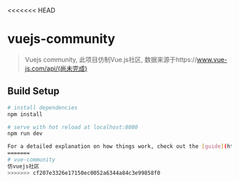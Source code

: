 <<<<<<< HEAD
# vuejs-community

> Vuejs community, 此项目仿制Vue.js社区, 数据来源于https://www.vue-js.com/api/(尚未完成)

## Build Setup

``` bash
# install dependencies
npm install

# serve with hot reload at localhost:8080
npm run dev

For a detailed explanation on how things work, check out the [guide](http://vuejs-templates.github.io/webpack/) and [docs for vue-loader](http://vuejs.github.io/vue-loader).
=======
# vue-community
仿vuejs社区
>>>>>>> cf207e3326e17150ec0052a6344a84c3e99858f0
